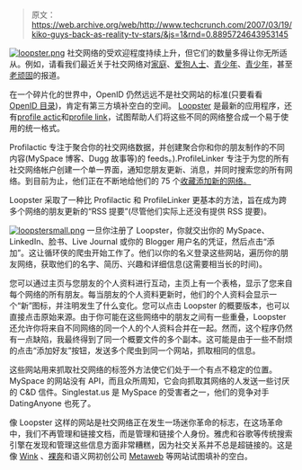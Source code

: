 # 

> 原文：<https://web.archive.org/web/http://www.techcrunch.com/2007/03/19/kiko-guys-back-as-reality-tv-stars/&js=1&rnd=0.8895724643953145>

[![loopster.png](img/74dab8db0f86bad6bbc5af0cd9375994.png)](https://web.archive.org/web/20070408232010/http://loopster.com/) 社交网络的受欢迎程度持续上升，但它们的数量多得让你无所适从。例如，请看我们最近关于社交网络对[家庭](https://web.archive.org/web/20070408232010/http://www.techcrunch.com/2006/08/19/famsters-hamster-wants-to-network-with-your-mom/)、[爱狗人士](https://web.archive.org/web/20070408232010/http://www.techcrunch.com/2006/01/13/dogster-turns-two/)、[青少年](https://web.archive.org/web/20070408232010/http://www.techcrunch.com/2007/01/17/piczo-raises-11-million/)、[青少年](https://web.archive.org/web/20070408232010/http://www.msnbc.msn.com/id/17266131/site/newsweek/)，甚至[老顽固](https://web.archive.org/web/20070408232010/http://www.techcrunch.com/2006/08/01/old-people-now-have-a-place-to-hang-out/)的报道。

在一个碎片化的世界中，OpenID 仍然远远不是社交网站的标准(只要看看 [OpenID 目录](https://web.archive.org/web/20070408232010/https://www.myopenid.com/directory))，肯定有第三方填补空白的空间。 [Loopster](https://web.archive.org/web/20070408232010/http://loopster.com/) 是最新的应用程序，还有[profile actic](https://web.archive.org/web/20070408232010/http://forums.techcrunch.com/forums/thread.jspa?threadID=87)和[profile link](https://web.archive.org/web/20070408232010/http://www.techcrunch.com/2006/12/28/profilelinker-takes-meebo-approach-to-social-networking/)，试图帮助人们将这些不同的网络整合成一个易于使用的统一格式。

Profilactic 专注于聚合你的社交网络数据，并创建聚合你和你的朋友制作的不同内容(MySpace 博客、Dugg 故事等)的 feeds。).ProfileLinker 专注于为您的所有社交网络帐户创建一个单一界面，通知您朋友更新、消息，并同时搜索您的所有网络。到目前为止，他们正在不断地给他们的 75 个[收藏添加新的网络。](https://web.archive.org/web/20070408232010/http://profilelinker.com/socialNetworks.php)

Loopster 采取了一种比 Profilactic 和 ProfileLinker 更基本的方法，旨在成为跨多个网络的朋友更新的“RSS 提要”(尽管他们实际上还没有提供 RSS 提要)。

[![loopstersmall.png](img/a3c74653eb35b51f1934dd2605ac9408.png)](https://web.archive.org/web/20070408232010/http://www.techcrunch.com/wp-content/loopsterbig.png) 一旦你注册了 Loopster，你就交出你的 MySpace、LinkedIn、脸书、Live Journal 或你的 Blogger 用户名的凭证，然后点击“添加”。这让循环侠的爬虫开始工作了。他们以你的名义登录这些网站，遍历你的朋友网络，获取他们的名字、简历、兴趣和详细信息(这需要相当长的时间)。

您可以通过主页与您朋友的个人资料进行互动，主页上有一个表格，显示了您来自每个网络的所有朋友。每当朋友的个人资料更新时，他们的个人资料会显示一个“新”图标，并注明发生了什么变化。您可以点击 Loopster 的概要版本，也可以直接点击原始来源。由于你可能在这些网络中的朋友之间有一些重叠，Loopster 还允许你将来自不同网络的同一个人的个人资料合并在一起。然而，这个程序仍然有一点缺陷，我最终得到了同一个概要文件的多个副本。这可能是由于一些不耐烦的点击“添加好友”按钮，发送多个爬虫到同一个网站，抓取相同的信息。

这些网站用来抓取社交网络的标签外方法使它们处于一个有点不稳定的位置。MySpace 的网站没有 API，而且众所周知，它会向抓取其网络的人发送一些讨厌的 C&D 信件。Singlestat.us 是 MySpace 的受害者之一，他们的竞争对手 DatingAnyone 也死了。

像 Loopster 这样的网站是社交网络正在发生一场迷你革命的标志，在这场革命中，我们不再管理和链接文档，而是管理和链接个人身份。雅虎和谷歌等传统搜索引擎在发现和管理这些信息方面非常糟糕，因为社交关系并不总是超链接的。这是像 [Wink](https://web.archive.org/web/20070408232010/http://www.techcrunch.com/2005/10/12/wink-people-powered-search/) 、[裸奔](https://web.archive.org/web/20070408232010/http://www.techcrunch.com/2007/03/15/streakr-search-makes-social-networks-bare-all/)和语义网初创公司 [Metaweb](https://web.archive.org/web/20070408232010/http://www.techcrunch.com/2007/03/09/this-is-cool-unless-it-achieves-consciousness-and-kills-us-all/) 等网站试图填补的空白。